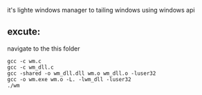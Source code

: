 it's lighte windows manager to tailing windows using windows api 
## excute:
navigate to the this folder 
```
gcc -c wm.c
gcc -c wm_dll.c
gcc -shared -o wm_dll.dll wm.o wm_dll.o -luser32
gcc -o wm.exe wm.o -L. -lwm_dll -luser32
./wm 
```
